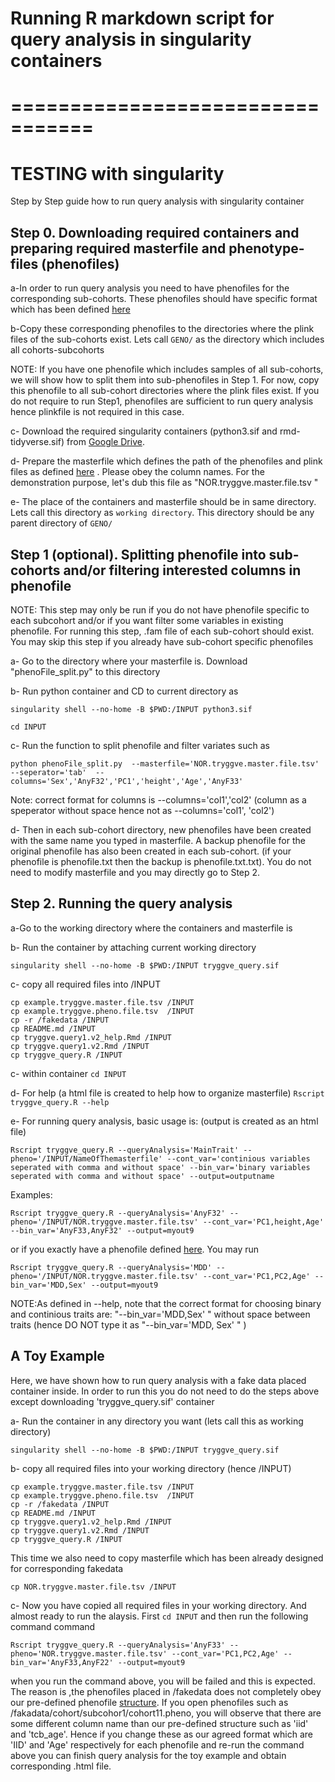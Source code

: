 

# Running R markdown script for query analysis in singularity containers



# =================================
# TESTING with singularity

Step by Step guide how to run query analysis with singularity container


## Step 0. Downloading required containers and preparing required masterfile and phenotype-files (phenofiles)

a-In order to run query analysis you need to have phenofiles for the corresponding sub-cohorts. These phenofiles should have specific format which has been defined [here](https://github.com/comorment/gwas/blob/main/specs/gwas.md)

b-Copy these corresponding phenofiles to the directories where the plink files of the sub-cohorts exist. Lets call `GENO/` as the directory which includes all cohorts-subcohorts

NOTE: If you have one phenofile which includes samples of all sub-cohorts, we will show how to split them into sub-phenofiles in Step 1. For now, copy this phenofile to all sub-cohort directories where the plink files exist. If you do not require to run Step1, phenofiles are sufficient to run query analysis hence plinkfile is not required in this case.



c- Download the required singularity containers (python3.sif and rmd-tidyverse.sif) from [Google Drive](https://drive.google.com/drive/folders/1mfxZJ-7A-4lDlCkarUCxEf2hBIxQGO69?usp=sharing).

d- Prepare the masterfile which defines the path of the phenofiles and plink files as defined [here](https://github.com/comorment/Tryggve_psych/blob/master/tryggve.query1.v2/NOR.tryggve.master.file.tsv) . Please obey the column names. For the demonstration purpose, let's dub this file as  "NOR.tryggve.master.file.tsv " 

e- The place of the containers and masterfile should be in same directory. Lets call this directory as `working directory`. This directory should be any parent directory of `GENO/` 


## Step 1 (optional). Splitting phenofile into sub-cohorts and/or filtering interested columns in phenofile

NOTE: This step may only be run if you do not have phenofile specific to each subcohort and/or if you want filter some variables in existing phenofile.  For running this step, .fam  file of each sub-cohort should exist. You may skip this step if you already have sub-cohort specific phenofiles

a- Go to the directory where your masterfile is. Download "phenoFile_split.py" to this directory

b- Run python container and CD to current directory as

`singularity shell --no-home -B $PWD:/INPUT python3.sif`

`cd INPUT`

c- Run the function to split phenofile and filter  variates such as

 `python phenoFile_split.py  --masterfile='NOR.tryggve.master.file.tsv' --seperator='tab'  --columns='Sex','AnyF32','PC1','height','Age','AnyF33'  `

Note: correct format for columns is --columns='col1','col2'  (column as a speperator without space hence not as --columns='col1', 'col2')

d- Then in each sub-cohort directory,  new phenofiles have been created with the same name you typed in masterfile. A backup phenofile for the original phenofile has also been created in each sub-cohort. (if your phenofile is phenofile.txt then the backup is phenofile.txt.txt). You do not need to modify masterfile and you may directly go to Step 2.

## Step 2. Running the query analysis

a-Go to the working directory where the containers and masterfile is

b- Run the container by attaching current working directory

`singularity shell --no-home -B $PWD:/INPUT tryggve_query.sif `

c- copy all required files into /INPUT 

```
cp example.tryggve.master.file.tsv /INPUT
cp example.tryggve.pheno.file.tsv  /INPUT
cp -r /fakedata /INPUT
cp README.md /INPUT
cp tryggve.query1.v2_help.Rmd /INPUT
cp tryggve.query1.v2.Rmd /INPUT
cp tryggve_query.R /INPUT
```

c- within container `cd INPUT`

d- For help (a html file is created to help how to organize masterfile)
`Rscript tryggve_query.R --help`

e-  For running query analysis, basic usage is: (output is created as an html file)

`Rscript tryggve_query.R --queryAnalysis='MainTrait' --pheno='/INPUT/NameOfThemasterfile' --cont_var='continious variables seperated with comma and without space' --bin_var='binary variables seperated with comma and without space' --output=outputname `

Examples:


`Rscript tryggve_query.R --queryAnalysis='AnyF32' --pheno='/INPUT/NOR.tryggve.master.file.tsv' --cont_var='PC1,height,Age' --bin_var='AnyF33,AnyF32' --output=myout9 `

or if you exactly have a phenofile defined [here](https://github.com/comorment/gwas/blob/main/specs/gwas.md). You may run

`Rscript tryggve_query.R --queryAnalysis='MDD' --pheno='/INPUT/NOR.tryggve.master.file.tsv' --cont_var='PC1,PC2,Age' --bin_var='MDD,Sex' --output=myout9 `


NOTE:As defined in --help, note that the correct format for choosing binary and continious traits are:  "--bin_var='MDD,Sex' " without space between traits (hence DO NOT type it as "--bin_var='MDD, Sex' " )


## A Toy Example

Here, we have shown how to run query analysis with a fake data placed container inside. In order to run this you do not need to do the steps above except downloading 'tryggve_query.sif' container

a-  Run the container in any directory you want (lets call this as working directory)

`singularity shell --no-home -B $PWD:/INPUT tryggve_query.sif `

b- copy all required files into your working directory (hence /INPUT) 

```
cp example.tryggve.master.file.tsv /INPUT
cp example.tryggve.pheno.file.tsv  /INPUT
cp -r /fakedata /INPUT
cp README.md /INPUT
cp tryggve.query1.v2_help.Rmd /INPUT
cp tryggve.query1.v2.Rmd /INPUT
cp tryggve_query.R /INPUT
```

This time we also need to copy masterfile which has been already designed for corresponding fakedata

`cp NOR.tryggve.master.file.tsv /INPUT`

c- Now you have copied all required files in your working directory. And almost ready to run the alaysis. First `cd INPUT` and then run the following command command

`Rscript tryggve_query.R --queryAnalysis='AnyF33' --pheno='NOR.tryggve.master.file.tsv' --cont_var='PC1,PC2,Age' --bin_var='AnyF33,AnyF22' --output=myout9 `

when you run the command above, you will be failed and this is expected. The reason is ,the phenofiles placed in /fakedata does not completely obey our pre-defined phenofile [structure](https://github.com/comorment/gwas/blob/main/specs/gwas.md). If you open phenofiles such as /fakadata/cohort/subcohor1/cohort11.pheno,
you will observe that there are some different column name than our pre-defined structure such as 'iid' and 'tcb_age'. Hence if you change these as our agreed format which are 'IID' and 'Age' respectively for each phenofile and re-run the command above you can finish query analysis for the toy example and obtain corresponding .html file.
